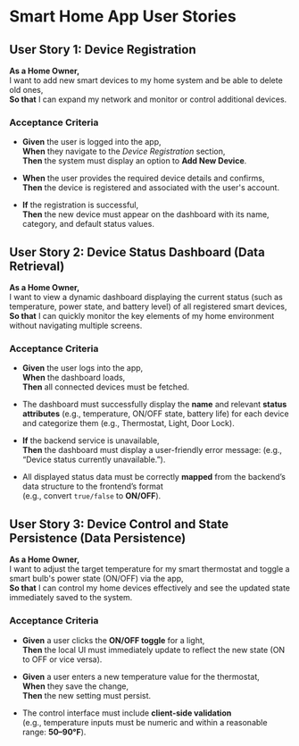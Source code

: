 # Smart Home App User Stories

## User Story 1: Device Registration

**As a Home Owner,**  
I want to add new smart devices to my home system and be able to delete old ones,  
**So that** I can expand my network and monitor or control additional devices.

### Acceptance Criteria

- **Given** the user is logged into the app,  
   **When** they navigate to the *Device Registration* section,  
   **Then** the system must display an option to **Add New Device**.

- **When** the user provides the required device details and confirms,  
  **Then** the device is registered and associated with the user's account.

- **If** the registration is successful,  
  **Then** the new device must appear on the dashboard with its name, category, and default status values.
   

## User Story 2: Device Status Dashboard (Data Retrieval)

**As a Home Owner,**  
I want to view a dynamic dashboard displaying the current status (such as temperature, power state, and battery level) of all registered smart devices,  
**So that** I can quickly monitor the key elements of my home environment without navigating multiple screens.

### Acceptance Criteria

- **Given** the user logs into the app,  
  **When** the dashboard loads,  
  **Then** all connected devices must be fetched. 

- The dashboard must successfully display the **name** and relevant **status attributes** (e.g., temperature, ON/OFF state, battery life) for each device and categorize them (e.g., Thermostat, Light, Door Lock).

- **If** the backend service is unavailable,  
  **Then** the dashboard must display a user-friendly error message: (e.g., “Device status currently unavailable.”).

- All displayed status data must be correctly **mapped** from the backend’s data structure to the frontend’s format  
  (e.g., convert `true/false` to **ON/OFF**).


## User Story 3: Device Control and State Persistence (Data Persistence)

**As a Home Owner,**  
I want to adjust the target temperature for my smart thermostat and toggle a smart bulb's power state (ON/OFF) via the app,  
**So that** I can control my home devices effectively and see the updated state immediately saved to the system.

### Acceptance Criteria

- **Given** a user clicks the **ON/OFF toggle** for a light,   
  **Then** the local UI must immediately update to reflect the new state (ON to OFF or vice versa).

- **Given** a user enters a new temperature value for the thermostat,  
  **When** they save the change,  
  **Then** the new setting must persist.

- The control interface must include **client-side validation**  
  (e.g., temperature inputs must be numeric and within a reasonable range: **50–90°F**).
